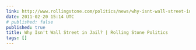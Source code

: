 ```yaml
---
link: http://www.rollingstone.com/politics/news/why-isnt-wall-street-in-jail-20110216?print=true
date: 2011-02-20 15:14 UTC
# published: false
published: true
title: Why Isn't Wall Street in Jail? | Rolling Stone Politics
tags: []
---
```



